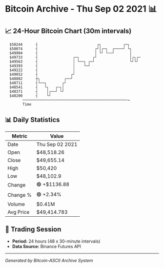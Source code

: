 # Bitcoin Archive - Thu Sep 02 2021 📊

## 📈 24-Hour Bitcoin Chart (30m intervals)

```
  $50244      ┤                           ┌┐          ┌─┐      
  $50074      ┤                          ┌┘│┌─┐  ┌────┘ └┐     
  $49904      ┤                          │ └┘ └──┘       │     
  $49733      ┤                ┌─┐      ┌┘               │┌┐┌─ 
  $49563      ┤                │ └──┐ ┌─┘                └┘└┘  
  $49393      ┤                │    └─┘                        
  $49222      ┤                │                               
  $49052      ┤               ┌┘                               
  $48882      ┼┐           ┌──┘                                
  $48711      ┤└──┐       ┌┘                                   
  $48541      ┤   └┐   ┌─┐│                                    
  $48371      ┤    │┌──┘ └┘                                    
  $48200      ┤    └┘                                          
        ────────────────────────────────────────────────→
        Time
```

## 📊 Daily Statistics

| Metric | Value |
|--------|-------|
| Date | Thu Sep 02 2021 |
| Open | $48,518.26 |
| Close | $49,655.14 |
| High | $50,420 |
| Low | $48,102.9 |
| Change | 🟢 +$1136.88 |
| Change % | 🟢 +2.34% |
| Volume | $0.41M |
| Avg Price | $49,414.783 |

## 📅 Trading Session

- **Period:** 24 hours (48 x 30-minute intervals)
- **Data Source:** Binance Futures API

---
*Generated by Bitcoin-ASCII Archive System*
